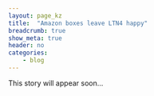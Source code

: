 ```yaml
---
layout: page_kz
title:  "Amazon boxes leave LTN4 happy"
breadcrumb: true
show_meta: true
header: no
categories:
    - blog
---
```


This story will appear soon...